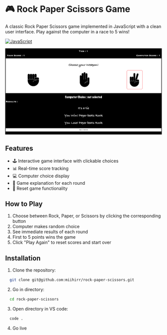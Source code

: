 # 🎮 Rock Paper Scissors Game

A classic Rock Paper Scissors game implemented in JavaScript with a clean user interface. Play against the computer in a race to 5 wins!

[![JavaScript](https://img.shields.io/badge/JavaScript-ES6+-yellow.svg)](https://developer.mozilla.org/en-US/docs/Web/JavaScript)

![Game Screenshot](screenshot.png) 
## Features

- 🕹️ Interactive game interface with clickable choices
- 📊 Real-time score tracking
- 💻 Computer choice display
- 📝 Game explanation for each round
- 🔄 Reset game functionality

## How to Play

1. Choose between Rock, Paper, or Scissors by clicking the corresponding button
2. Computer makes random choice
3. See immediate results of each round
4. First to 5 points wins the game
5. Click "Play Again" to reset scores and start over

## Installation

1. Clone the repository:
```bash
  git clone git@github.com:miihirr/rock-paper-scissors.git
```
2. Go in directory:
```bash
  cd rock-paper-scissors
```
3. Open directory in VS code: 
```bash
  code .
```
4. Go live 
 


